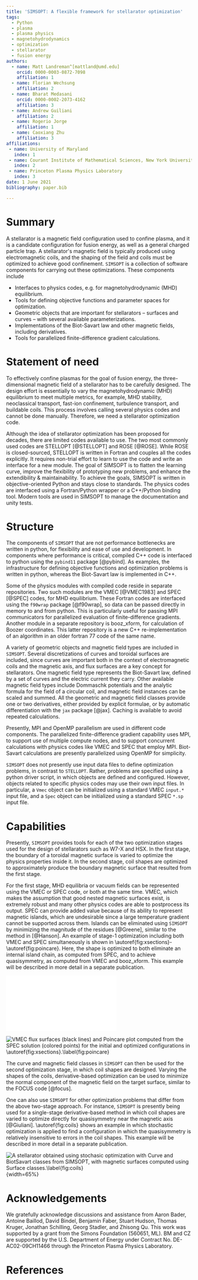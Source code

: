 ```yaml
---
title: 'SIMSOPT: A flexible framework for stellarator optimization'
tags:
  - Python
  - plasma
  - plasma physics
  - magnetohydrodynamics
  - optimization
  - stellarator
  - fusion energy
authors:
  - name: Matt Landreman^[mattland@umd.edu]
    orcid: 0000-0003-0872-7098
    affiliation: 1
  - name: Florian Wechsung
    affiliation: 2
  - name: Bharat Medasani
    orcid: 0000-0002-2073-4162
    affiliation: 3
  - name: Andrew Guiliani
    affiliation: 2
  - name: Rogerio Jorge
    affiliation: 1
  - name: Caoxiang Zhu
    affiliation: 3
affiliations:
 - name: University of Maryland 
   index: 1
 - name: Courant Institute of Mathematical Sciences, New York University
   index: 2
 - name: Princeton Plasma Physics Laboratory
   index: 3
date: 1 June 2021
bibliography: paper.bib

---
```


# Summary

[//]: # (JOSS guidelines: A summary describing the high-level functionality and purpose of the software for a diverse, non-specialist audience.)

A stellarator is a magnetic field configuration used to confine
plasma, and it is a candidate configuration for fusion energy, as well
as a general charged particle trap.  A stellarator's magnetic field is
typically produced using electromagnetic coils, and the shaping of the
field and coils must be optimized to achieve good confinement.
`SIMSOPT` is a collection of software components for carrying out these
optimizations.  These components include

- Interfaces to physics codes, e.g. for magnetohydrodynamic (MHD) equilibrium.
- Tools for defining objective functions and parameter spaces for optimization.
- Geometric objects that are important for stellarators – surfaces and curves – with several available parameterizations.
- Implementations of the Biot-Savart law and other magnetic fields, including derivatives.
- Tools for parallelized finite-difference gradient calculations.




# Statement of need

[//]: # (Should include references "to other software addressing related needs.")

To effectively confine plasmas for the goal of fusion energy, 
the three-dimensional magnetic field of a stellarator has to be carefully designed.
The design effort is essentially to vary the magnetohydrodynamic (MHD) 
equilibrium to meet multiple metrics, for example, MHD stability, 
neoclassical transport, fast-ion confinement, turbulence transport, and buildable coils. 
This process involves calling several physics codes and cannot be done manually. 
Therefore, we need a stellarator optimization code.

Although the idea of stellarator optimization has been proposed for decades, 
there are limited codes available to use. 
The two most commonly used codes are STELLOPT [@STELLOPT] and ROSE [@ROSE]. 
While ROSE is closed-sourced, STELLOPT is written in Fortran and couples all the codes explicitly. 
It requires non-trial effort to learn to use the code and write an interface for a new module. 
The goal of SIMSOPT is to flatten the learning curve, 
improve the flexibility of prototyping new problems, and enhance the extendibility & maintainability. 
To achieve the goals, SIMSOPT is written in objective-oriented Python and stays close to standards. 
The physics codes are interfaced using a Fortran/Python wrapper or a C++/Python binding tool. 
Modern tools are used in SIMSOPT to manage the documentation and unity tests.


# Structure

The components of `SIMSOPT` that are not performance bottlenecks are
written in python, for flexibility and ease of use and development.
In components where performance is critical, compiled C++ code is
interfaced to python using the `pybind11` package [@pybind].  As
examples, the infrastructure for defining objective functions and
optimization problems is written in python, whereas the Biot-Savart
law is implemented in C++.

Some of the physics modules with compiled code reside in separate
repositories. Two such modules are the VMEC [@VMEC1983] and SPEC
[@SPEC] codes, for MHD equilibrium. These Fortran codes are interfaced
using the `f90wrap` package [@f90wrap], so data can be passed directly
in memory to and from python.  This is particularly useful for passing
MPI communicators for parallelized evaluation of finite-difference
gradients.  Another module in a separate repository is booz_xform, for
calculation of Boozer coordinates.  This latter repository is a new
C++ re-implementation of an algorithm in an older fortran 77 code of
the same name.

A variety of geometric objects and magnetic field types are included
in `SIMSOPT`.  Several discretizations of curves and toroidal surfaces
are included, since curves are important both in the context of
electromagnetic coils and the magnetic axis, and flux surfaces are a
key concept for stellarators. One magnetic field type represents the
Biot-Savart law, defined by a set of curves and the electric current
they carry. Other available magnetic field types include Dommaschk
potentials and the analytic formula for the field of a circular coil,
and magnetic field instances can be scaled and summed. All the
geometric and magnetic field classes provide one or two derivatives,
either provided by explicit formulae, or by automatic differentiation
with the `jax` package [@jax].  Caching is available to avoid repeated
calculations.


Presently, MPI and OpenMP parallelism are used in different code
components.  The parallelized finite-difference gradient capability
uses MPI, to support use of multiple compute nodes, and to support
concurrent calculations with physics codes like VMEC and SPEC that
employ MPI. Biot-Savart calculations are presently parallelized using
OpenMP for simplicity.

`SIMSOPT` does not presently use input data files to define optimization
problems, in contrast to `STELLOPT`. Rather, problems are specified
using a python driver script, in which objects are defined and
configured. However, objects related to specific physics codes may use
their own input files. In particular, a `Vmec` object can be
initialized using a standard VMEC `input.*` input file, and a `Spec`
object can be initialized using a standard SPEC `*.sp` input file.


# Capabilities

Presently, `SIMSOPT` provides tools for each of the two optimization
stages used for the design of stellarators such as W7-X and HSX.  In
the first stage, the boundary of a toroidal magnetic surface is varied
to optimize the physics properties inside it.  In the second stage,
coil shapes are optimized to approximately produce the boundary
magnetic surface that resulted from the first stage.

For the first stage, MHD equilibria or vacuum fields can be
represented using the VMEC or SPEC code, or both at the same time.
VMEC, which makes the assumption that good nested magnetic surfaces
exist, is extremely robust and many other physics codes are able to
postprocess its output.  SPEC can provide added value because of its
ability to represent magnetic islands, which are undesirable since a
large temperature gradient cannot be supported across them.  Islands
can be eliminated using `SIMSOPT` by minimizing the magnitude of the
residues [@Greene], similar to the method in [@Hanson].  An example of
stage-1 optimization including both VMEC and SPEC simultaneously is
shown in \autoref{fig:xsections}-\autoref{fig:poincare}. Here, the
shape is optimized to both eliminate an internal island chain, as
computed from SPEC, and to achieve quasisymmetry, as computed from
VMEC and booz_xform. This example will be described in more detail in
a separate publication.

![An example of stage-1 optimization using `SIMSOPT`, in which the
 shape of a toroidal boundary is optimized to eliminate magnetic
 islands and improve
 quasisymmetry.\label{fig:xsections}](20210530-01-014-combinedVmecSpecOpt_xsections.pdf)

![VMEC flux surfaces (black lines) and Poincare plot computed from the
 SPEC solution (colored points) for the initial and optimized
 configurations in
 \autoref{fig:xsections}.\label{fig:poincare}](20210530-01-014-combinedVmecSpecOpt_poincare.png)

The curve and magnetic field classes in `SIMSOPT` can then be used for
the second optimization stage, in which coil shapes are designed.
Varying the shapes of the coils, derivative-based optimization can be
used to minimize the normal component of the magnetic field on the
target surface, similar to the FOCUS code [@focus].

One can also use `SIMSOPT` for other optimization problems that differ
from the above two-stage approach.  For instance, `SIMSOPT` is
presently being used for a single-stage derivative-based method in
which coil shapes are varied to optimize directly for quasisymmetry
near the magnetic axis [@Giuliani]. \autoref{fig:coils} shows an
example in which stochastic optimization is applied to find a
configuration in which the quasisymmetry is relatively insensitive to
errors in the coil shapes.  This example will be described in more
detail in a separate publication.


![A stellarator obtained using stochasic optimization with `Curve` and
 `BiotSavart` classes from `SIMSOPT`, with magnetic surfaces computed
 using `Surface` classes.\label{fig:coils}](rt_angle.png){width=65%}





# Acknowledgements

We gratefully acknowledge discussions and assistance from
Aaron Bader,
Antoine Baillod,
David Bindel,
Benjamin Faber,
Stuart Hudson,
Thomas Kruger,
Jonathan Schilling,
Georg Stadler,
and
Zhisong Qu.
This work was supported by a grant from the Simons Foundation (560651,
ML).  BM and CZ are supported by the U.S. Department of Energy under
Contract No. DE-AC02-09CH11466 through the Princeton Plasma Physics
Laboratory.

# References

